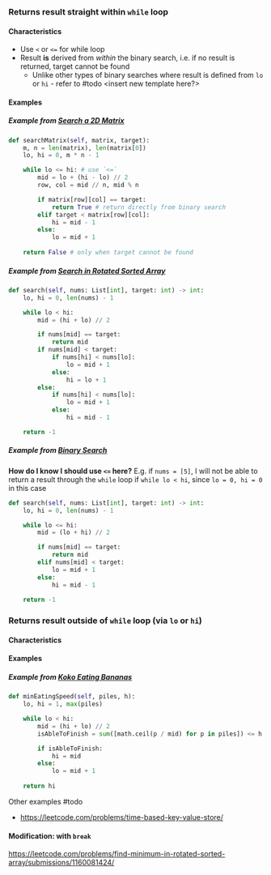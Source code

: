 
```table-of-contents
```
### Returns result straight within `while` loop

#### Characteristics
- Use `<` or `<=` for while loop
- Result **is** derived from *within* the binary search, i.e. if no result is returned, target cannot be found
	- Unlike other types of binary searches where result is defined from `lo` or `hi` - refer to #todo <insert new template here?>

#### Examples
##### Example from [Search a 2D Matrix](https://leetcode.com/problems/search-a-2d-matrix/)
```python
def searchMatrix(self, matrix, target):
    m, n = len(matrix), len(matrix[0])
    lo, hi = 0, m * n - 1

    while lo <= hi: # use `<=`
        mid = lo + (hi - lo) // 2
        row, col = mid // n, mid % n

        if matrix[row][col] == target:
            return True # return directly from binary search
        elif target < matrix[row][col]:
            hi = mid - 1
        else:
            lo = mid + 1
    
    return False # only when target cannot be found
```
##### Example from [Search in Rotated Sorted Array](https://leetcode.com/problems/search-in-rotated-sorted-array/)
```python
def search(self, nums: List[int], target: int) -> int:
    lo, hi = 0, len(nums) - 1

    while lo < hi:
        mid = (hi + lo) // 2

        if nums[mid] == target:
            return mid
        if nums[mid] < target:
            if nums[hi] < nums[lo]:
                lo = mid + 1
            else:
                hi = lo + 1
        else:
            if nums[hi] < nums[lo]:
                lo = mid + 1
            else:
                hi = mid - 1

    return -1
```

##### Example from [Binary Search](https://leetcode.com/problems/binary-search/)

**How do I know I should use `<=` here?**
E.g. if `nums = [5]`, I will not be able to return a result through the `while` loop if `while lo < hi`, since `lo = 0, hi = 0` in this case

```python
def search(self, nums: List[int], target: int) -> int:
	lo, hi = 0, len(nums) - 1

	while lo <= hi:
		mid = (lo + hi) // 2

		if nums[mid] == target:
			return mid
		elif nums[mid] < target:
			lo = mid + 1
		else:
			hi = mid - 1
	
	return -1
```

### Returns result outside of `while` loop (via `lo` or `hi`)
#### Characteristics


#### Examples
##### Example from [Koko Eating Bananas](https://leetcode.com/problems/koko-eating-bananas/)
```python
def minEatingSpeed(self, piles, h):
    lo, hi = 1, max(piles)

    while lo < hi:
        mid = (hi + lo) // 2
        isAbleToFinish = sum([math.ceil(p / mid) for p in piles]) <= h

        if isAbleToFinish:
            hi = mid
        else:
            lo = mid + 1
    
    return hi
```

Other examples #todo 
- https://leetcode.com/problems/time-based-key-value-store/

#### Modification: with `break`

https://leetcode.com/problems/find-minimum-in-rotated-sorted-array/submissions/1160081424/
